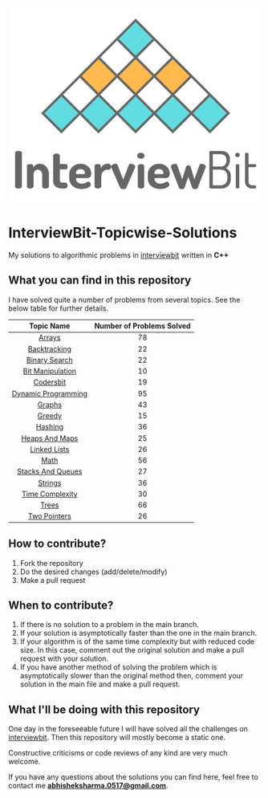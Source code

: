 <p align="center">
  <img src="iblogo.png">
</p>

# InterviewBit-Topicwise-Solutions

My solutions to algorithmic problems in [interviewbit](https://interviewbit.com) written in **C++**

## What you can find in this repository

I have solved quite a number of problems from several topics. See the below table for further details. 

[//]: # (Run the py script to generate the below table.)

| Topic Name| Number of Problems Solved| 
|  :--------: |  :--------: | 
| [Arrays](https://github.com/black-shadows/InterviewBit-Topicwise-Solutions/tree/master/Arrays)| 78| 
| [Backtracking](https://github.com/black-shadows/InterviewBit-Topicwise-Solutions/tree/master/Backtracking)| 22| 
| [Binary Search](https://github.com/black-shadows/InterviewBit-Topicwise-Solutions/tree/master/Binary%20Search)| 22| 
| [Bit Manipulation](https://github.com/black-shadows/InterviewBit-Topicwise-Solutions/tree/master/Bit%20Manipulation)| 10| 
| [Codersbit](https://github.com/black-shadows/InterviewBit-Topicwise-Solutions/tree/master/Codersbit)| 19|
| [Dynamic Programming](https://github.com/black-shadows/InterviewBit-Topicwise-Solutions/tree/master/Dynamic%20Programming)| 95| 
| [Graphs](https://github.com/black-shadows/InterviewBit-Topicwise-Solutions/tree/master/Graphs)| 43| 
| [Greedy](https://github.com/black-shadows/InterviewBit-Topicwise-Solutions/tree/master/Greedy)| 15| 
| [Hashing](https://github.com/black-shadows/InterviewBit-Topicwise-Solutions/tree/master/Hashing)| 36| 
| [Heaps And Maps](https://github.com/black-shadows/InterviewBit-Topicwise-Solutions/tree/master/Heaps%20and%20Maps)| 25| 
| [Linked Lists](https://github.com/black-shadows/InterviewBit-Topicwise-Solutions/tree/master/Linked%20Lists)| 26| 
| [Math](https://github.com/black-shadows/InterviewBit-Topicwise-Solutions/tree/master/Math)| 56| 
| [Stacks And Queues](https://github.com/black-shadows/InterviewBit-Topicwise-Solutions/tree/master/Stacks%20and%20Queues)| 27| 
| [Strings](https://github.com/black-shadows/InterviewBit-Topicwise-Solutions/tree/master/Strings)| 36|
| [Time Complexity](https://github.com/black-shadows/InterviewBit-Topicwise-Solutions/tree/master/Time%20Complexity)| 30| 
| [Trees](https://github.com/black-shadows/InterviewBit-Topicwise-Solutions/tree/master/Trees)| 66| 
| [Two Pointers](https://github.com/black-shadows/InterviewBit-Topicwise-Solutions/tree/master/Two%20Pointers)| 26| 


## How to contribute?

1. Fork the repository 
2. Do the desired changes (add/delete/modify)
3. Make a pull request

## When to contribute?

1. If there is no solution to a problem in the main branch.
2. If your solution is asymptotically faster than the one in the main branch.
3. If your algorithm is of the same time complexity but with reduced code size. In this case, comment out the original solution and make a pull request with your solution.
4. If you have another method of solving the problem which is asymptotically slower than the original method then, comment your solution in the main file and make a pull request.


## What I'll be doing with this repository

One day in the foreseeable future I will have solved all the challenges on [interviewbit](https://www.interviewbit.com).
Then this repository will mostly become a static one.

Constructive criticisms or code reviews of any kind are very much welcome.

If you have any questions about the solutions you can find here, feel free to contact me **abhisheksharma.0517@gmail.com**.
